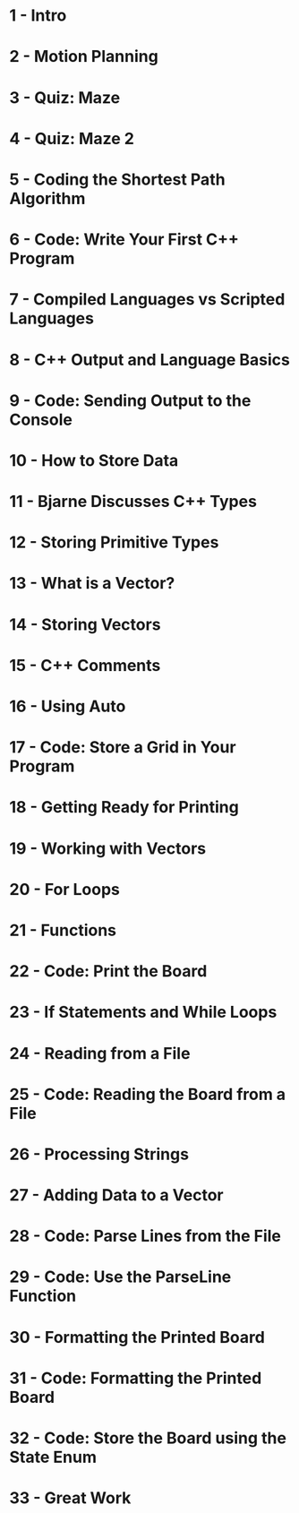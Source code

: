 # 1 - Intro


# 2 - Motion Planning


# 3 - Quiz: Maze


# 4 - Quiz: Maze 2


# 5 - Coding the Shortest Path Algorithm


# 6 - Code: Write Your First C++ Program


# 7 - Compiled Languages vs Scripted Languages


# 8 - C++ Output and Language Basics


# 9 - Code: Sending Output to the Console


# 10 - How to Store Data


# 11 - Bjarne Discusses C++ Types


# 12 - Storing Primitive Types


# 13 - What is a Vector?


# 14 - Storing Vectors


# 15 - C++ Comments


# 16 - Using Auto


# 17 - Code: Store a Grid in Your Program


# 18 - Getting Ready for Printing


# 19 - Working with Vectors


# 20 - For Loops


# 21 - Functions


# 22 - Code: Print the Board


# 23 - If Statements and While Loops


# 24 - Reading from a File


# 25 - Code: Reading the Board from a File


# 26 - Processing Strings


# 27 - Adding Data to a Vector


# 28 - Code: Parse Lines from the File


# 29 - Code: Use the ParseLine Function


# 30 - Formatting the Printed Board


# 31 - Code: Formatting the Printed Board


# 32 - Code: Store the Board using the State Enum


# 33 - Great Work

